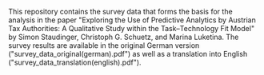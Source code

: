 This repository contains the survey data that forms the basis for the analysis in the paper "Exploring the Use of Predictive Analytics by Austrian Tax Authorities: A Qualitative Study within the Task–Technology Fit Model" by Simon Staudinger, Christoph G. Schuetz, and Marina Luketina. The survey results are available in the original German version ("survey_data_original(german).pdf") as well as a translation into English ("survey_data_translation(english).pdf").
